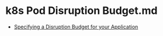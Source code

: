 # k8s Pod Disruption Budget.md

* [Specifying a Disruption Budget for your Application](https://kubernetes.io/docs/tasks/run-application/configure-pdb/)